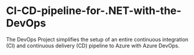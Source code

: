 # CI-CD-pipeline-for-.NET-with-the-DevOps
The DevOps Project simplifies the setup of an entire continuous integration (CI) and continuous delivery (CD) pipeline to Azure with Azure DevOps.
